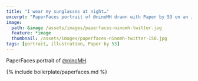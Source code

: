 ```yaml
---
title: "I wear my sunglasses at night…"
excerpt: "PaperFaces portrait of @ninoMH drawn with Paper by 53 on an iPad."
image: 
  path: &image /assets/images/paperfaces-ninomh-twitter.jpg 
  feature: *image
  thumbnail: /assets/images/paperfaces-ninomh-twitter-150.jpg
tags: [portrait, illustration, Paper by 53]
---
```


PaperFaces portrait of [@ninoMH](http://twitter.com/ninoMH).

{% include boilerplate/paperfaces.md %}
